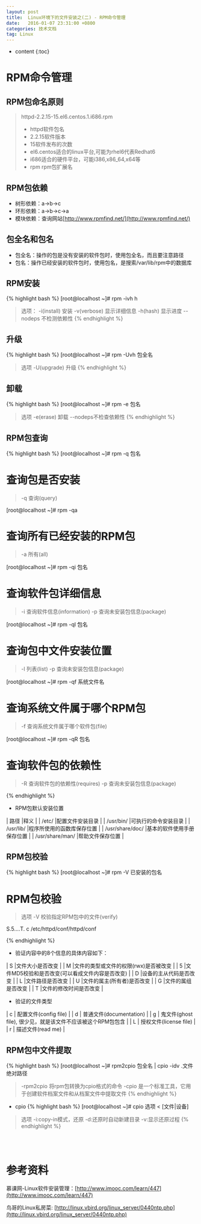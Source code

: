 ```yaml
---
layout: post
title:  Linux环境下的文件安装之(二) - RPM命令管理
date:   2016-01-07 23:31:00 +0800
categories: 技术文档
tag: Linux
---
```


* content
{:toc}


RPM命令管理
==============================

RPM包命名原则
------------------------------

> httpd-2.2.15-15.el6.centos.1.i686.rpm <br>
> - httpd软件包名 <br>
> - 2.2.15软件版本 <br>
> - 15软件发布的次数 <br>
> - el6.centos适合的linux平台,可能为rhel6代表Redhat6 <br>
> - i686适合的硬件平台，可能i386,x86_64,x64等 <br>
> - rpm rpm包扩展名

RPM包依赖
------------------------------

+ 树形依赖：a->b->c
+ 环形依赖：a->b->c->a
+ 模块依赖：查询网站[http://www.rpmfind.net/](http://www.rpmfind.net/)

包全名和包名
------------------------------

+ 包全名：操作的包是没有安装的软件包时，使用包全名，而且要注意路径
+ 包名：操作已经安装的软件包时，使用包名，是搜索/var/lib/rpm中的数据库

RPM安装
------------------------------

{% highlight bash %}
[root@localhost ~]# rpm -ivh h
> 选项：
> -i(install) 安装
> -v(verbose) 显示详细信息
> -h(hash) 显示进度
> --nodeps 不检测依赖性
{% endhighlight %}

升级
------------------------------

{% highlight bash %}
[root@localhost ~]# rpm -Uvh 包全名
> 选项
> -U(upgrade) 升级
{% endhighlight %}

卸载
------------------------------

{% highlight bash %}
[root@localhost ~]# rpm -e 包名
> 选项
> -e(erase) 卸载
> --nodeps不检查依赖性
{% endhighlight %}

RPM包查询
------------------------------
{% highlight bash %}
[root@localhost ~]# rpm -q 包名
# 查询包是否安装
> -q 查询(query)

[root@localhost ~]# rpm -qa
# 查询所有已经安装的RPM包
> -a 所有(all)

[root@localhost ~]# rpm -qi 包名
# 查询软件包详细信息
> -i 查询软件信息(information)
> -p 查询未安装包信息(package)

[root@localhost ~]# rpm -ql 包名
# 查询包中文件安装位置
> -l 列表(list)
> -p 查询未安装包信息(package)

[root@localhost ~]# rpm -qf 系统文件名
# 查询系统文件属于哪个RPM包
> -f 查询系统文件属于哪个软件包(file)

[root@localhost ~]# rpm -qR 包名
# 查询软件包的依赖性
> -R 查询软件包的依赖性(requires)
> -p 查询未安装包信息(package)

{% endhighlight %}

+ RPM包默认安装位置

|	路径			|释义						|
|	/etc/			|配置文件安装目录			|
|	/usr/bin/		|可执行的命令安装目录		|
|	/usr/lib/		|程序所使用的函数库保存位置	|
|	/usr/share/doc/	|基本的软件使用手册保存位置	|
|	/usr/share/man/	|帮助文件保存位置			|

RPM包校验
------------------------------

{% highlight bash %}
[root@localhost ~]# rpm -V 已安装的包名
# RPM包校验
> 选项
> -V 校验指定RPM包中的文件(verify)

S.5....T.  c /etc/httpd/conf/httpd/conf

{% endhighlight %}

+ 验证内容中的8个信息的具体内容如下：

|	S |文件大小是否改变									|
|	M |文件的类型或文件的权限(rwx)是否被改变			|
|	5 |文件MD5校验和是否改变(可以看成文件内容是否改变)	|
|	D |设备的主从代码是否改变 							|
|	L |文件路径是否改变   								|
|	U |文件的属主(所有者)是否改变 						|
|	G |文件的属组是否改变 								|
|	T |文件的修改时间是否改变							|

+ 验证的文件类型

| c | 配置文件(config file) 										|
| d | 普通文件(documentation) 										|
| g | 鬼文件(ghost file), 很少见，就是该文件不应该被这个RPM包包含 	|
| L | 授权文件(license file) 										|
| r | 描述文件(read me) 											|


RPM包中文件提取
------------------------------

{% highlight bash %}
[root@localhost ~]# rpm2cpio 包全名 | cpio -idv .文件绝对路径
> -rpm2cpio 将rpm包转换为cpio格式的命令
> -cpio 是一个标准工具，它用于创建软件档案文件和从档案文件中提取文件
{% endhighlight %}

+ cpio
{% highlight bash %}
[root@localhost ~]# cpio 选项 < [文件|设备]
> 选项
> -i:copy-in模式，还原
> -d:还原时自动新建目录
> -v:显示还原过程
{% endhighlight %}


<br />
<br />

参考资料
===========================

慕课网-Linux软件安装管理：[http://www.imooc.com/learn/447](http://www.imooc.com/learn/447)

鸟哥的Linux私房菜: [http://linux.vbird.org/linux_server/0440ntp.php](http://linux.vbird.org/linux_server/0440ntp.php)

<br />
<br />